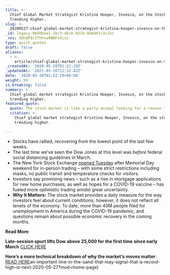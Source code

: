 ```yaml
---
title: >-
  Chief Global Market Strategist Kristina Hooper, Invesco, on the Stock Market
  Trending Higher.
slug: >-
  20200527-chief-global-market-strategist-kristina-hooper-invesco-on-the-stock-market-trending-higher
_id: legacy-060dbea1-1bc3-46c6-921b-9eb46fc3c25c
_rev: XOnQP8cIThhnw9BWFxVLuz
type: quick_quotes
draft: false
aliases:
  - >-
    article/chief-global-market-strategist-kristina-hooper-invesco-on-the-stock-market-trending-higher/
_createdAt: '2020-05-28T01:52:29Z'
_updatedAt: '2021-03-16T12:32:42Z'
date: '2020-05-28T01:52:29+00:00'
weight: 50
is_breaking: false
summary: >-
  Chief global market strategist Kristina Hooper, Invesco, on the stock market
  trending higher.
featured_quote:
  quote: The stock market is like a party animal looking for a reason to celebrate.
  citation: >-
    Chief global market strategist Kristina Hooper, Invesco, on the stock market
    trending higher.

---
```

* Stocks have rallied, recovering from the lowest point of the last few weeks.
* The last time we’ve seen the Dow Jones at this level was *before* federal social distancing guidelines in March.
* The New York Stock Exchange [opened Tuesday](https://gothamist.com/news/nyse-partially-reopens-prohibition-mass-transit) after Memorial Day weekend for in-person trading – with some strict restrictions including masks, no public transit and temperature checks for visitors.
* Investors say promising news – such as a rise in mortgage applications for new home purchases, as well as hopes for a COVID-19 vaccine – has fueled more optimistic trading amidst great uncertainty.
* **Why It Matters:** The stock market provides a daily measure for the way investors feel about current conditions; however, it does not reflect all tenets of the economy. To date, more than 40M people filed for unemployment in America during the COVID-19 pandemic, and questions remain about possible economic recovery in the coming months.

**Read More**:

**Late-session spurt lifts Dow above 25,000 for the first time since early March** [CLICK HERE](https://www.washingtonpost.com/business/2020/05/27/stocks-rise-investors-seize-virus-treatments-economys-reopening/)

**Here’s a more technical breakdown of why the market’s moves matter**: [READ HERE](https://www.marketwatch.com/story/the-dow-is-on-the-verge-of-crossing-an-important-line-in-the-sand-that-may-signal-that-a-record-high-is-next-2020-05-27?mod=home-page)an-important-line-in-the-sand-that-may-signal-that-a-record-high-is-next-2020-05-27?mod=home-page)